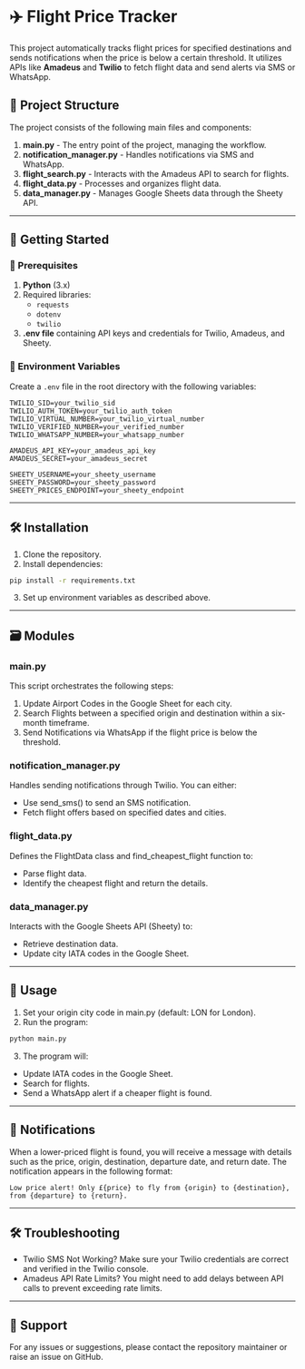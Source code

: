 # ✈️ Flight Price Tracker

This project automatically tracks flight prices for specified destinations and sends notifications when the price is below a certain threshold. It utilizes APIs like **Amadeus** and **Twilio** to fetch flight data and send alerts via SMS or WhatsApp.

## 📂 Project Structure

The project consists of the following main files and components:

1. **main.py** - The entry point of the project, managing the workflow.
2. **notification_manager.py** - Handles notifications via SMS and WhatsApp.
3. **flight_search.py** - Interacts with the Amadeus API to search for flights.
4. **flight_data.py** - Processes and organizes flight data.
5. **data_manager.py** - Manages Google Sheets data through the Sheety API.

---

## 🚀 Getting Started

### 🔑 Prerequisites

1. **Python** (3.x)
2. Required libraries:
   - `requests`
   - `dotenv`
   - `twilio`
3. **.env file** containing API keys and credentials for Twilio, Amadeus, and Sheety.

### 📜 Environment Variables

Create a `.env` file in the root directory with the following variables:

```plaintext
TWILIO_SID=your_twilio_sid
TWILIO_AUTH_TOKEN=your_twilio_auth_token
TWILIO_VIRTUAL_NUMBER=your_twilio_virtual_number
TWILIO_VERIFIED_NUMBER=your_verified_number
TWILIO_WHATSAPP_NUMBER=your_whatsapp_number

AMADEUS_API_KEY=your_amadeus_api_key
AMADEUS_SECRET=your_amadeus_secret

SHEETY_USERNAME=your_sheety_username
SHEETY_PASSWORD=your_sheety_password
SHEETY_PRICES_ENDPOINT=your_sheety_endpoint
```
---
## 🛠 Installation
1. Clone the repository.
2. Install dependencies:
```bash
pip install -r requirements.txt
```
3. Set up environment variables as described above.
---
## 🗃️ Modules
### main.py
This script orchestrates the following steps:
1. Update Airport Codes in the Google Sheet for each city.
2. Search Flights between a specified origin and destination within a six-month timeframe.
3. Send Notifications via WhatsApp if the flight price is below the threshold.
### notification_manager.py
Handles sending notifications through Twilio. You can either:
- Use send_sms() to send an SMS notification.
- Fetch flight offers based on specified dates and cities.
### flight_data.py
Defines the FlightData class and find_cheapest_flight function to:
- Parse flight data.
- Identify the cheapest flight and return the details.
### data_manager.py
Interacts with the Google Sheets API (Sheety) to:
- Retrieve destination data.
- Update city IATA codes in the Google Sheet.
---
## 📝 Usage
1. Set your origin city code in main.py (default: LON for London).
2. Run the program:
```bash
python main.py
```
3. The program will:
- Update IATA codes in the Google Sheet.
- Search for flights.
- Send a WhatsApp alert if a cheaper flight is found.
---
## 📧 Notifications
When a lower-priced flight is found, you will receive a message with details such as the price, origin, destination, departure date, and return date. The notification appears in the following format:
```plaintext
Low price alert! Only £{price} to fly from {origin} to {destination}, from {departure} to {return}.
```
---
## 🛠 Troubleshooting
- Twilio SMS Not Working? Make sure your Twilio credentials are correct and verified in the Twilio console.
- Amadeus API Rate Limits? You might need to add delays between API calls to prevent exceeding rate limits.
---
## 💬 Support
For any issues or suggestions, please contact the repository maintainer or raise an issue on GitHub.

